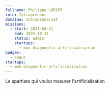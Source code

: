 ```yaml
---
fullname: Philippe LORIOT
role: Intrapreneur
domaine: Intraprenariat
missions:
  - start: 2021-04-21
    end: 2025-10-31
    status: admin
    startups:
      - mon-diagnostic-artificialisation
badges:
  - segur
startups:
  - mon-diagnostic-artificialisation
---
```

Le spartiate qui voulut mesurer l'artificialisation
